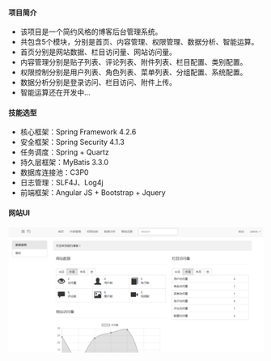 #### 项目简介
* 该项目是一个简约风格的博客后台管理系统。
* 共包含5个模块，分别是首页、内容管理、权限管理、数据分析、智能运算。
* 首页分别是网站数据、栏目访问量、网站访问量。
* 内容管理分别是贴子列表、评论列表、附件列表、栏目配置、类别配置。
* 权限控制分别是用户列表、角色列表、菜单列表、分组配置、系统配置。
* 数据分析分别是登录访问、栏目访问、附件上传。
* 智能运算还在开发中...
#### 技能选型
* 核心框架：Spring Framework 4.2.6
* 安全框架：Spring Security 4.1.3
* 任务调度：Spring + Quartz
* 持久层框架：MyBatis 3.3.0
* 数据库连接池：C3P0
* 日志管理：SLF4J、Log4j
* 前端框架：Angular JS + Bootstrap + Jquery
#### 网站UI
![Image text](https://github.com/Leew1992/resource/blob/master/simple/index.png)
